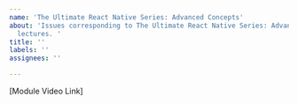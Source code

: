 ```yaml
---
name: 'The Ultimate React Native Series: Advanced Concepts'
about: 'Issues corresponding to The Ultimate React Native Series: Advanced Concepts
  lectures. '
title: ''
labels: ''
assignees: ''

---
```


[Module Video Link]
